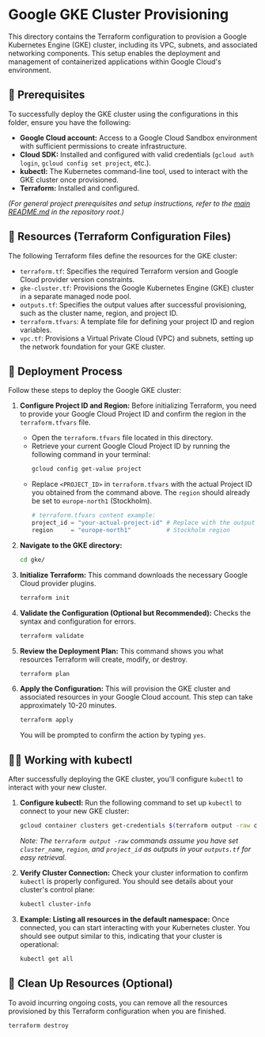 # Google GKE Cluster Provisioning

This directory contains the Terraform configuration to provision a Google Kubernetes Engine (GKE) cluster, including its VPC, subnets, and associated networking components. This setup enables the deployment and management of containerized applications within Google Cloud's environment.

## 🧰 Prerequisites

To successfully deploy the GKE cluster using the configurations in this folder, ensure you have the following:

* **Google Cloud account:** Access to a Google Cloud Sandbox environment with sufficient permissions to create infrastructure.
* **Cloud SDK:** Installed and configured with valid credentials (`gcloud auth login`, `gcloud config set project`, etc.).
* **kubectl:** The Kubernetes command-line tool, used to interact with the GKE cluster once provisioned.
* **Terraform:** Installed and configured.

*(For general project prerequisites and setup instructions, refer to the [main README.md](../README.md) in the repository root.)*

## 📂 Resources (Terraform Configuration Files)

The following Terraform files define the resources for the GKE cluster:

* `terraform.tf`: Specifies the required Terraform version and Google Cloud provider version constraints.
* `gke-cluster.tf`: Provisions the Google Kubernetes Engine (GKE) cluster in a separate managed node pool.
* `outputs.tf`: Specifies the output values after successful provisioning, such as the cluster name, region, and project ID.
* `terraform.tfvars`: A template file for defining your project ID and region variables.
* `vpc.tf`: Provisions a Virtual Private Cloud (VPC) and subnets, setting up the network foundation for your GKE cluster.

## 🚀 Deployment Process

Follow these steps to deploy the Google GKE cluster:

1.  **Configure Project ID and Region:**
    Before initializing Terraform, you need to provide your Google Cloud Project ID and confirm the region in the `terraform.tfvars` file.
    * Open the `terraform.tfvars` file located in this directory.
    * Retrieve your current Google Cloud Project ID by running the following command in your terminal:
        ```bash
        gcloud config get-value project
        ```
    * Replace `<PROJECT_ID>` in `terraform.tfvars` with the actual Project ID you obtained from the command above. The `region` should already be set to `europe-north1` (Stockholm).
        ```terraform
        # terraform.tfvars content example:
        project_id = "your-actual-project-id" # Replace with the output of gcloud command
        region     = "europe-north1"          # Stockholm region
        ```

2.  **Navigate to the GKE directory:**

    ```bash
    cd gke/
    ```

3.  **Initialize Terraform:**
    This command downloads the necessary Google Cloud provider plugins.

    ```bash
    terraform init
    ```

4.  **Validate the Configuration (Optional but Recommended):**
    Checks the syntax and configuration for errors.

    ```bash
    terraform validate
    ```

5.  **Review the Deployment Plan:**
    This command shows you what resources Terraform will create, modify, or destroy.

    ```bash
    terraform plan
    ```

6.  **Apply the Configuration:**
    This will provision the GKE cluster and associated resources in your Google Cloud account. This step can take approximately 10-20 minutes.

    ```bash
    terraform apply
    ```
    You will be prompted to confirm the action by typing `yes`.

## 👩‍💻 Working with kubectl

After successfully deploying the GKE cluster, you'll configure `kubectl` to interact with your new cluster.

1.  **Configure kubectl:**
    Run the following command to set up `kubectl` to connect to your new GKE cluster:

    ```bash
    gcloud container clusters get-credentials $(terraform output -raw cluster_name) --region $(terraform output -raw region) --project $(terraform output -raw project_id)
    ```
    *Note: The `terraform output -raw` commands assume you have set `cluster_name`, `region`, and `project_id` as outputs in your `outputs.tf` for easy retrieval.*

2.  **Verify Cluster Connection:**
    Check your cluster information to confirm `kubectl` is properly configured. You should see details about your cluster's control plane:

    ```bash
    kubectl cluster-info
    ```

3.  **Example: Listing all resources in the default namespace:**
    Once connected, you can start interacting with your Kubernetes cluster. You should see output similar to this, indicating that your cluster is operational:

    ```bash
    kubectl get all
    ```

## 🧹 Clean Up Resources (Optional)

To avoid incurring ongoing costs, you can remove all the resources provisioned by this Terraform configuration when you are finished.

```bash
terraform destroy
```
